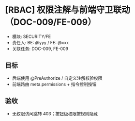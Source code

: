 # [RBAC] 权限注解与前端守卫联动（DOC-009/FE-009）

- 模块: SECURITY/FE
- 责任人: BE: @yyy / FE: @xxx
- 关联任务: DOC-009, FE-009

## 目标
- 后端使用 @PreAuthorize / 自定义注解校验权限
- 前端路由 meta.permissions + 指令控制按钮

## 验收
- 无权限访问跳转 403；按钮级权限按规则隐藏